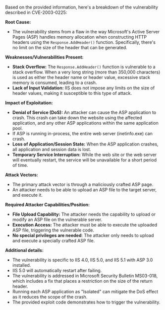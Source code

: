 Based on the provided information, here's a breakdown of the vulnerability described in CVE-2003-0225:

**Root Cause:**
- The vulnerability stems from a flaw in the way Microsoft's Active Server Pages (ASP) handles memory allocation when constructing HTTP headers using the `Response.AddHeader()` function. Specifically, there's no limit on the size of the header that can be generated.

**Weaknesses/Vulnerabilities Present:**
- **Stack Overflow:**  The `Response.AddHeader()` function is vulnerable to a stack overflow. When a very long string (more than 350,000 characters) is used as either the header name or header value, excessive stack memory is consumed, leading to a crash.
- **Lack of Input Validation:** IIS does not impose any limits on the size of header values, making it susceptible to this type of attack.

**Impact of Exploitation:**
- **Denial of Service (DoS):** An attacker can cause the ASP application to crash. This crash can take down the website using the affected application, and any other ASP applications within the same application pool.
 - If ASP is running in-process, the entire web server (inetinfo.exe) can crash.
- **Loss of Application/Session State:** When the ASP application crashes, all application and session data is lost.
- **Temporary Service Interruption:** While the web site or the web server will eventually restart,  the service will be unavailable for a short period of time.

**Attack Vectors:**
- The primary attack vector is through a maliciously crafted ASP page.
- An attacker needs to be able to upload an ASP file to the target server, and execute it.

**Required Attacker Capabilities/Position:**
- **File Upload Capability:** The attacker needs the capability to upload or modify an ASP file on the vulnerable server.
- **Execution Access:** The attacker must be able to execute the uploaded ASP file, triggering the vulnerable code.
- **No special privileges are needed**: The attacker only needs to upload and execute a specially crafted ASP file.

**Additional details:**

- The vulnerability is specific to IIS 4.0, IIS 5.0, and IIS 5.1 with ASP 3.0 installed.
- IIS 5.0 will automatically restart after failing.
- The vulnerability is addressed in Microsoft Security Bulletin MS03-018, which includes a fix that places a restriction on the size of the return header.
- Running each ASP application as "Isolated" can mitigate the DoS effect as it reduces the scope of the crash.
- The provided exploit code demonstrates how to trigger the vulnerability.
